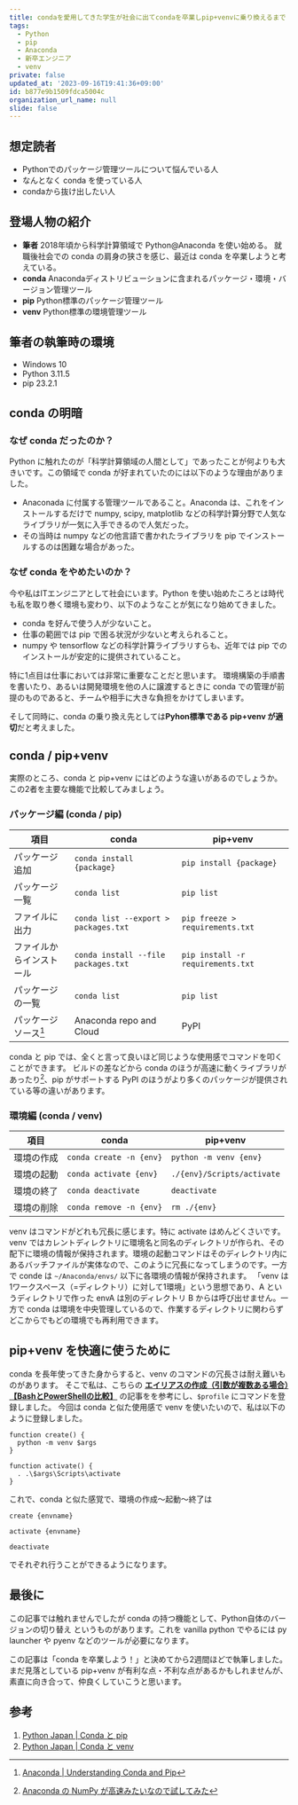 ```yaml
---
title: condaを愛用してきた学生が社会に出てcondaを卒業しpip+venvに乗り換えるまで
tags:
  - Python
  - pip
  - Anaconda
  - 新卒エンジニア
  - venv
private: false
updated_at: '2023-09-16T19:41:36+09:00'
id: b877e9b1509fdca5004c
organization_url_name: null
slide: false
---
```

## 想定読者
- Pythonでのパッケージ管理ツールについて悩んでいる人
- なんとなく conda を使っている人
- condaから抜け出したい人


## 登場人物の紹介
- **筆者**
  2018年頃から科学計算領域で Python@Anaconda を使い始める。
  就職後社会での conda の肩身の狭さを感じ、最近は conda を卒業しようと考えている。
- **conda**
  Anacondaディストリビューションに含まれるパッケージ・環境・バージョン管理ツール
- **pip**
  Python標準のパッケージ管理ツール
- **venv**
  Python標準の環境管理ツール


## 筆者の執筆時の環境
- Windows 10
- Python 3.11.5
- pip 23.2.1


## conda の明暗
### なぜ conda だったのか？
Python に触れたのが「科学計算領域の人間として」であったことが何よりも大きいです。この領域で conda が好まれていたのには以下のような理由がありました。
- Anaconada に付属する管理ツールであること。Anaconda は、これをインストールするだけで numpy, scipy, matplotlib などの科学計算分野で人気なライブラリが一気に入手できるので人気だった。
- その当時は  numpy などの他言語で書かれたライブラリを pip でインストールするのは困難な場合があった。


### なぜ conda をやめたいのか？
今や私はITエンジニアとして社会にいます。Python を使い始めたころとは時代も私を取り巻く環境も変わり、以下のようなことが気になり始めてきました。
- conda を好んで使う人が少ないこと。
- 仕事の範囲では pip で困る状況が少ないと考えられること。
- numpy や tensorflow などの科学計算ライブラリすらも、近年では pip でのインストールが安定的に提供されていること。

特に1点目は仕事においては非常に重要なことだと思います。
環境構築の手順書を書いたり、あるいは開発環境を他の人に譲渡するときに conda での管理が前提のものであると、チームや相手に大きな負担をかけてしまいます。

そして同時に、conda の乗り換え先としては**Pyhon標準である pip+venv が適切**だと考えました。


## conda / pip+venv
実際のところ、conda と pip+venv にはどのような違いがあるのでしょうか。この2者を主要な機能で比較してみましょう。

### パッケージ編 (conda / pip)
| 項目 | conda | pip+venv |
| ---- | ----- | -------- |
| パッケージ追加 | `conda install {package}` | `pip install {package}` |
| パッケージ一覧 | `conda list` | `pip list` |
| ファイルに出力 | `conda list --export > packages.txt` | `pip freeze > requirements.txt` |
| ファイルからインストール | `conda install --file packages.txt` | `pip install -r requirements.txt` |
| パッケージの一覧 | `conda list` | `pip list` |
| パッケージソース[^packageInstallSource] | Anaconda repo and Cloud | PyPI |

[^packageInstallSource]: [Anaconda | Understanding Conda and Pip](https://www.anaconda.com/blog/understanding-conda-and-pip)

conda と pip では、全くと言って良いほど同じような使用感でコマンドを叩くことができます。
ビルドの差などから conda のほうが高速に動くライブラリがあったり[^runSpeedConpare]、pip がサポートする PyPI のほうがより多くのパッケージが提供されている等の違いがあります。

[^runSpeedConpare]: [Anaconda の NumPy が高速みたいなので試してみた](https://tech.morikatron.ai/entry/2020/03/27/100000)


### 環境編 (conda / venv)
| 項目 | conda | pip+venv |
| ---- | ----- | -------- |
| 環境の作成 | `conda create -n {env}` | `python -m venv {env}` |
| 環境の起動 | `conda activate {env}` | `./{env}/Scripts/activate` |
| 環境の終了 | `conda deactivate` | `deactivate` |
| 環境の削除 | `conda remove -n {env}` | `rm ./{env}` |

venv はコマンドがどれも冗長に感じます。特に activate はめんどくさいです。
venv ではカレントディレクトリに環境名と同名のディレクトリが作られ、その配下に環境の情報が保持されます。環境の起動コマンドはそのディレクトリ内にあるバッチファイルが実体なので、このように冗長になってしまうのです。一方で conde は `~/Anaconda/envs/` 以下に各環境の情報が保持されます。
「venv は1ワークスペース（=ディレクトリ）に対して1環境」という思想であり、A というディレクトリで作った envA は別のディレクトリ B からは呼び出せません。一方で conda は環境を中央管理しているので、作業するディレクトリに関わらずどこからでもどの環境でも再利用できます。


## pip+venv を快適に使うために
conda を長年使ってきた身からすると、venv のコマンドの冗長さは耐え難いものがあります。
そこで私は、こちらの [**エイリアスの作成（引数が複数ある場合）【BashとPowerShellの比較】**](https://qiita.com/karakuri-t910/items/d751987065d4c52b3af4) の記事をを参考にし、`$profile` にコマンドを登録しました。
今回は conda と似た使用感で venv を使いたいので、私は以下のように登録しました。

```powershell:$profile
function create() {
  python -m venv $args
}

function activate() {
  . .\$args\Scripts\activate
}
```

これで、conda と似た感覚で、環境の作成～起動～終了は
```powershell:powershell
create {envname}
```
```powershell:powershell
activate {envname}
```
```powershell:powershell
deactivate
```
でそれぞれ行うことができるようになります。


## 最後に
この記事では触れませんでしたが conda の持つ機能として、Python自体のバージョンの切り替え というものがあります。これを vanilla python でやるには py launcher や pyenv などのツールが必要になります。

この記事は「conda を卒業しよう！」と決めてから2週間ほどで執筆しました。まだ見落としている pip+venv が有利な点・不利な点があるかもしれませんが、素直に向き合って、仲良くしていこうと思います。

## 参考
1. [Python Japan | Conda と pip](https://www.python.jp/install/anaconda/pip_and_conda.html)
2. [Python Japan | Conda と venv](https://www.python.jp/install/anaconda/conda_and_venv.html)
